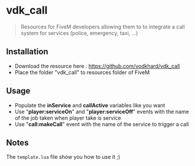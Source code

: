 # vdk_call

> Resources for FiveM developers allowing them to to integrate a call system for services (police, emergency, taxi, ...)

## Installation

- Download the resource here : https://github.com/vodkhard/vdk_call 
- Place the folder "vdk_call" to resources folder of FiveM

## Usage

- Populate the **inService** and **callActive** variables like you want
- Use "**player:serviceOn**" and "**player:serviceOff**" events with the name of the job taken when player take is service
- Use "**call:makeCall**" event with the name of the service to trigger a call

## Notes

The `template.lua` file show you how to use it ;)